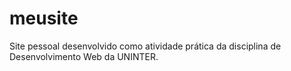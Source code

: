 # meusite
Site pessoal desenvolvido como atividade prática da disciplina de Desenvolvimento Web da UNINTER.
